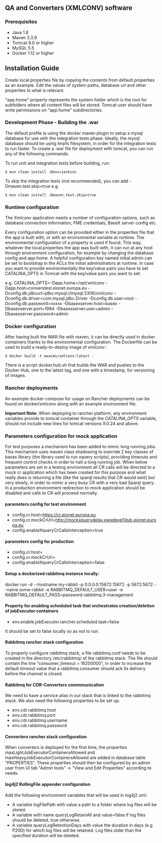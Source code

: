 ## QA and Converters (XMLCONV) software

### Prerequisites

* Java 1.8
* Maven 3.3.9
* Tomcat 8.0 or higher
* MySQL 5.5
* Docker 1.12 or higher

## Installation Guide

Create local.properties file by copying the contents from default.properties as an example.
Edit the values of system paths, database url and other properties to what is relevant.

"app.home" property represents the system folder which is the root for subfolders where all content files will be stored.
Tomcat user should have write permissions on "app.home" subdirectories.
    
### Development Phase - Building the .war

The default profile is using the docker maven plugin to setup a mysql database for use with the integration tests phase.
Ideally, the mysql database should be using tmpfs filesystem, in order for the integration tests to run faster.
To create a .war file for deployment with tomcat, you can run any of the following commands:

To run unit and integration tests before building, run:

    $ mvn clean install -Denv=jenkins

To skip the integration tests (not recommended), you can add -Dmaven.test.skip=true e.g

    $ mvn clean install -Dmaven.test.skip=true

### Runtime configuration

The Xmlconv application needs a number of configuration options, such as database connection information, FME credentials, BaseX server config etc.

Every configuration option can be provided either in the properties file that the app is built with, or with an environmental variable at runtime. 
The environmental configuration of a property is used if found. 
This way, whatever the local.properties the app was built with, it can run at any host through environment configuration, for example by changing the database config and app.home.
A helpful configuration key named initial.admin can be set to bootstrap in the ACLs the initial administrators at runtime. 
In case you want to provide environmentally the key/value pairs you have to set CATALINA_OPTS in Tomcat with the key/value pairs you want to set:

e.g. CATALINA_OPTS=-Dapp.home=/opt/xmlconv -Dapp.host=converstest.eionet.europa.eu -Dconfig.db.jdbcurl=jdbc:mysql://mysql:3306/xmlconv -Dconfig.db.driver=com.mysql.jdbc.Driver -Dconfig.db.user=root -Dconfig.db.password=xxxxx -Dbasexserver.host=basex -Dbasexserver.port=1984 -Dbasexserver.user=admin -Dbasexserver.password=admin

### Docker configuration

After having built the WAR file with maven, it can be directly used in docker containers thanks to the environmental configuration. The Dockerfile can be used to build a ready-to-deploy image of xmlconv :

    $ docker build -t eeacms/xmlconv:latest .

There is a script docker.hub.sh that builds the WAR and pushes to the Docker Hub, one to the latest tag, and one with a timestamp, for versioning of images.

### Rancher deployments

An example docker-compose for usage on Rancher deployments can be found on docker/xmlconv along with an example environment file.

**Important Note:**
When deploying to rancher platform, any environment variables provide to tomcat container through the *CATALINA_OPTS* variable, should not include new lines for
tomcat versions 9.0.24 and above. 

### Parameters configuration for mock application
For test purposes a mechanism has been added to mimic long running jobs. This mechanism uses maven class shadowing to override 2 key classes of 
basex library (the library used to run xquery scripts), providing timeouts and frequent control checks in order to halt a long running job. When 
below parameters are set in a testing environment all CR calls will be directed to a mock cr application which has been created for this purpose 
and what really does is returning a file (like the sparql results that CR would sent) but very slowly, in order to mimic a very busy CR with a 
very bad Sparql query. In a production environment redirection to mock application should be disabled and calls to CR will proceed normally.

#### parameters config for test environment
* config.cr.host=https://cr.eionet.europa.eu
* config.cr.mockCrUrl=http://mockxquerydelay.ewxdevel1dub.eionet.europa.eu
* config.enableXqueryCrCallsInterception=true

#### parameters config for production
* config.cr.host=
* config.cr.mockCrUrl=
* config.enableXqueryCrCallsInterception=false

#### Setup a dockerized rabbitmq instance locally:
docker run -d --hostname my-rabbit -p 0.0.0.0:15672:15672 -p 5672:5672 --name some-rabbit -e RABBITMQ_DEFAULT_USER=user -e RABBITMQ_DEFAULT_PASS=password rabbitmq:3-management

#### Property for enabling scheduled task that orchestrates creation/deletion of jobExecutor containers
* env.enable.jobExecutor.rancher.scheduled.task=false

It should be set to false locally so as not to run.

#### Rabbitmq rancher stack configuration
To properly configure rabbitmq stack, a file rabbitmq.conf needs to be created in the directory /etc/rabbitmq/ of the rabbitmq stack. 
The file should contain the line "consumer_timeout = 16200000", in order to increase the default timeout value that a rabbitmq consumer 
should ack its delivery before the channel is closed.

#### Rabbitmq for CDR-Converters commmunication
We need to have a service alias in our stack that is linked to the rabbitmq stack.
We also need the following properties to be set up:
- env.cdr.rabbitmq.host
- env.cdr.rabbitmq.port
- env.cdr.rabbitmq.username
- env.cdr.rabbitmq.password

#### Converters rancher stack configuration
When converters is deployed for the first time, the properties maxLightJobExecutorContainersAllowed and maxHeavyJobExecutorContainersAllowed are added in database
table "PROPERTIES". These properties should then be configured by an admin user from UI tab  "Admin tools" -> "View and Edit Properties" according to needs.

#### log4j2 RollingFile appender configuration
Add the following environment variables that will be used in log4j2.xml:
- A variable logFilePath with value a path to a folder where log files will be stored. 
- A variable with name queryLogRetainAll and value=false if log files should be deleted, true otherwise. 
- A variable queryLogRetentionDays with value the duration in days (e.g P20D) for which log files will be retained. Log files older than the specified duration will be deleted.

